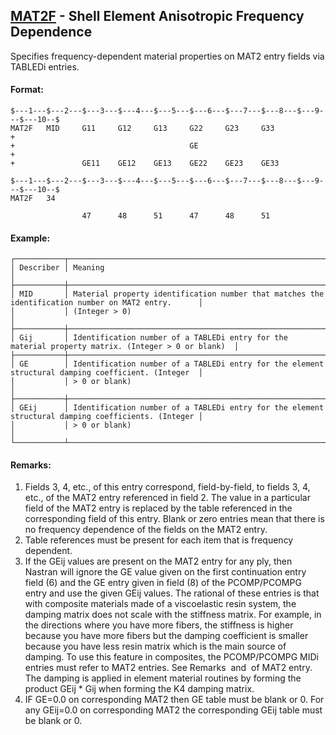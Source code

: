 ## [MAT2F](https://nexus.hexagon.com/documentationcenter/bundle/MSC_Nastran_2022.4/page/Nastran_Combined_Book/qrg/bulkmno/TOC.MAT2F.xhtml) - Shell Element Anisotropic Frequency Dependence

Specifies frequency-dependent material properties on MAT2 entry fields via TABLEDi entries.

#### Format:

```nastran
$---1---$---2---$---3---$---4---$---5---$---6---$---7---$---8---$---9---$---10--$
MAT2F   MID     G11     G12     G13     G22     G23     G33             +       
+                                       GE                              +       
+               GE11    GE12    GE13    GE22    GE23    GE33                    
```

```nastran
$---1---$---2---$---3---$---4---$---5---$---6---$---7---$---8---$---9---$---10--$
MAT2F   34                                                                      
                                                                                
                47      48      51      47      48      51                      
```

#### Example: 

```text
┌───────────┬────────────────────────────────────────────────────────────────────────────────────────────────────┐
│ Describer │ Meaning                                                                                            │
├───────────┼────────────────────────────────────────────────────────────────────────────────────────────────────┤
│ MID       │ Material property identification number that matches the identification number on MAT2 entry.      │
│           │ (Integer > 0)                                                                                      │
├───────────┼────────────────────────────────────────────────────────────────────────────────────────────────────┤
│ Gij       │ Identification number of a TABLEDi entry for the material property matrix. (Integer > 0 or blank)  │
├───────────┼────────────────────────────────────────────────────────────────────────────────────────────────────┤
│ GE        │ Identification number of a TABLEDi entry for the element structural damping coefficient. (Integer  │
│           │ > 0 or blank)                                                                                      │
├───────────┼────────────────────────────────────────────────────────────────────────────────────────────────────┤
│ GEij      │ Identification number of a TABLEDi entry for the element structural damping coefficients. (Integer │
│           │ > 0 or blank)                                                                                      │
└───────────┴────────────────────────────────────────────────────────────────────────────────────────────────────┘
```

#### Remarks:

1. Fields 3, 4, etc., of this entry correspond, field-by-field, to fields 3, 4, etc., of the MAT2 entry referenced in field 2. The value in a particular field of the MAT2 entry is replaced by the table referenced in the corresponding field of this entry. Blank or zero entries mean that there is no frequency dependence of the fields on the MAT2 entry.
2. Table references must be present for each item that is frequency dependent.
3. If the GEij values are present on the MAT2 entry for any ply, then Nastran will ignore the GE value given on the first continuation entry field (6) and the GE entry given in field (8) of the PCOMP/PCOMPG entry and use the given GEij values. The rational of these entries is that with composite materials made of a viscoelastic resin system, the damping matrix does not scale with the stiffness matrix. For example, in the directions where you have more fibers, the stiffness is higher because you have more fibers but the damping coefficient is smaller because you have less resin matrix which is the main source of damping. To use this feature in composites, the PCOMP/PCOMPG MIDi entries must refer to MAT2 entries. See Remarks   and  of MAT2 entry. The damping is applied in element material routines by forming the product GEij * Gij when forming the K4 damping matrix.
4. IF GE=0.0 on corresponding MAT2 then GE table must be blank or 0. For any GEij=0.0 on corresponding MAT2 the corresponding GEij table must be blank or 0.
